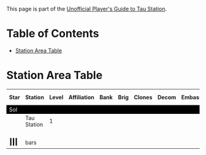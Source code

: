 This page is part of the [Unofficial Player's Guide to Tau Station](/).

# Table of Contents

* [Station Area Table](#station-area-table)

# Station Area Table

<table>
  <thead>
    <th>Star</th>
    <th>Station</th>
    <th>Level</th>
    <th>Affiliation</th>
    <th>Bank</th>
    <th>Brig</th>
    <th>Clones</th>
    <th>Decom</th>
    <th>Embassy</th>
    <th>Gov't Center</th>
    <th>Gym</th>
    <th>Inn</th>
    <th>Employment</th>
    <th>Market</th>
    <th>Port</th>
    <th>Residences</th>
    <th>Ruins</th>
    <th>Sewers</th>
    <th>Security</th>
    <th>Shipyard</th>
    <th>Sick Bay</th>
    <th>University</th>
  </thead>
  <tbody>
    <tr style="background-color:black;">
      <td colspan="22" style="color:white;">Sol</td>
    </tr>
    <tr>
      <td>&nbsp;</td>
      <td>Tau Station</td>
      <td>1</td>
    </tr>
    <tr>
      <td>&nbsp;</td>
    </tr>
    <tr>
      <td><img src="assets/png/bars.png" title="bars"/></td>
      <td>bars</td>
    </tr>
  </tbody>
</table>
